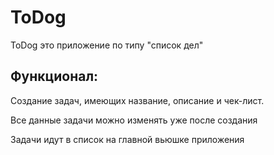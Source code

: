 # ToDog

ToDog это приложение по типу "список дел"

## Функционал:

Создание задач, имеющих название, описание и чек-лист.

Все данные задачи можно изменять уже после создания

Задачи идут в список на главной вьюшке приложения
